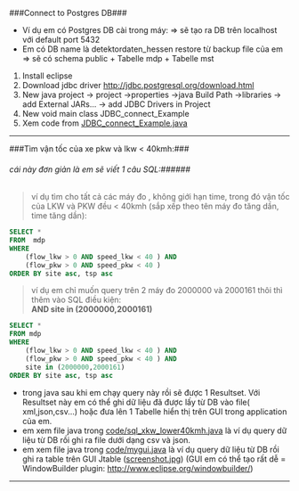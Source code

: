 ###Connect to Postgres DB###
+ Ví dụ em có Postgres DB cài trong máy: => sẽ tạo ra DB trên localhost với default port 5432
+ Em có DB name là detektordaten_hessen restore từ backup file của em => sẽ có schema public + Tabelle mdp + Tabelle mst

1. Install eclipse
2. Download jdbc driver http://jdbc.postgresql.org/download.html
3. New java project -> project ->properties ->java Build Path ->libraries -> add External JARs... -> add JDBC Drivers in Project 
4. New void main class JDBC_connect_Example
5. Xem code from [JDBC_connect_Example.java](https://github.com/chienthan3241/eclipse-postgresql/blob/master/code/JDBC_connect_Example.java)

___

###Tìm vận tốc của xe pkw và lkw < 40kmh:###
###### cái này đơn giản là em sẽ viết 1 câu SQL:######
> ví dụ tìm cho tất cả các máy đo , không giới hạn time, trong đó vận tốc của LKW và PKW đều < 40kmh (sắp xếp theo tên máy đo tăng dần, time tăng dần):

``````SQL
SELECT * 
FROM  mdp 
WHERE 
	(flow_lkw > 0 AND speed_lkw < 40 ) AND 
	(flow_pkw > 0 AND speed_pkw < 40 ) 
ORDER BY site asc, tsp asc 
``````
> ví dụ em chỉ muốn query trên 2 máy đo 2000000 và 2000161 thôi thì thêm vào SQL điều kiện:<br> 
> **AND site in (2000000,2000161)**

````SQL
SELECT * 
FROM mdp 
WHERE 
	(flow_lkw > 0 AND speed_lkw < 40 ) AND 
	(flow_pkw > 0 AND speed_pkw < 40 ) AND 
	site in (2000000,2000161)
ORDER BY site asc, tsp asc
````
- trong java sau khi em chạy query này rồi sẽ được 1 Resultset. Với Resultset này em có thể ghi dữ liệu đã được lấy từ DB vào file( xml,json,csv...) hoặc đưa lên 1 Tabelle hiển thị trên GUI trong application của em.
- em xem file java trong [code/sql_xkw_lower40kmh.java](https://github.com/chienthan3241/eclipse-postgresql/blob/master/code/sql_xkw_lower40kmh.java) là ví dụ query dữ liệu từ DB rồi ghi ra file dưới dạng csv và json.
- em xem file java trong [code/mygui.java](https://github.com/chienthan3241/eclipse-postgresql/blob/master/code/mygui.java) là ví dụ query dữ liệu từ DB rồi ghi ra table trên GUI Jtable ([screenshot.jpg](https://github.com/chienthan3241/eclipse-postgresql/blob/master/code/screenshot.jpg)) (GUI em có thể tạo rất dễ = WindowBuilder plugin: http://www.eclipse.org/windowbuilder/)

___
